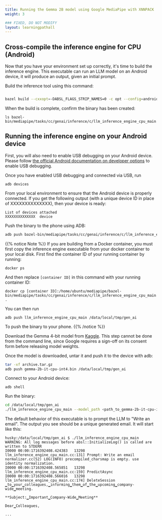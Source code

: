 ```yaml
---
title: Running the Gemma 2B model using Google MediaPipe with XNNPACK
weight: 3

### FIXED, DO NOT MODIFY
layout: learningpathall
---
```


## Cross-compile the inference engine for CPU (Android)

Now that you have your environment set up correctly, it's time to build the inference engine. This executable can run an LLM model on an Android device, it will produce an output, given an initial prompt.

Build the inference tool using this command:

```bash

bazel build --cxxopt=-DABSL_FLAGS_STRIP_NAMES=0 -c opt --config=android_arm64 mediapipe/tasks/cc/genai/inference/c:llm_inference_engine_cpu_main

```

When the build is complete, confirm the binary has been created:

```
ls bazel-bin/mediapipe/tasks/cc/genai/inference/c/llm_inference_engine_cpu_main
```


## Running the inference engine on your Android device

First, you will also need to enable USB debugging on your Android device. Please follow [the official Android documentation on developer options](https://developer.android.com/studio/debug/dev-options) to enable USB debugging.

Once you have enabled USB debugging and connected via USB, run

```
adb devices
```

From your local environment to ensure that the Android device is properly connected. If you get the following output (with a unique device ID in place of XXXXXXXXXXXXXX), then your device is ready:

```
List of devices attached
XXXXXXXXXXXXXX	device
```

Push the binary to the phone using ADB:

```bash
adb push bazel-bin/mediapipe/tasks/cc/genai/inference/c/llm_inference_engine_cpu_main /data/local/tmp/gen_ai
```

{{% notice Note %}}
If you are building from a Docker container, you must first copy the inference engine executable from your docker container to your local disk. First find the container ID of your running container by running:

```
docker ps
```

And then replace `[container ID]` in this command with your running container ID:

```
docker cp [container ID]:/home/ubuntu/mediapipe/bazel-bin/mediapipe/tasks/cc/genai/inference/c/llm_inference_engine_cpu_main .
```

You can then run

```
adb push llm_inference_engine_cpu_main /data/local/tmp/gen_ai
```

To push the binary to your phone.
{{% /notice %}}

Download the Gemma 4-bit model from [Kaggle](https://www.kaggle.com/models/google/gemma/frameworks/tfLite/variations/gemma-2b-it-cpu-int4). This step cannot be done from the command line, since Google requires a sign-off on its consent form before releasing model weights.

Once the model is downloaded, untar it and push it to the device with adb:

```bash
tar -xf archive.tar.gz
adb push gemma-2b-it-cpu-int4.bin /data/local/tmp/gen_ai
```

Connect to your Android device:

```
adb shell
```

Run the binary:

```bash
cd /data/local/tmp/gen_ai
./llm_inference_engine_cpu_main --model_path <path_to_gemma-2b-it-cpu-int4.bin>
```

The default behavior of this executable is to prompt the LLM to "Write an email". The output you see should be a unique generated email. It will start like this:

```output
husky:/data/local/tmp/gen_ai $ ./llm_inference_engine_cpu_main
WARNING: All log messages before absl::InitializeLog() is called are written to STDERR
I0000 00:00:1716392408.424383   13298 llm_inference_engine_cpu_main.cc:131] Prompt: Write an email
normalizer.cc(52) LOG(INFO) precompiled_charsmap is empty. use identity normalization.
I0000 00:00:1716392408.565851   13298 llm_inference_engine_cpu_main.cc:159] PredictAsync
I0000 00:00:1716392408.566016   13298 llm_inference_engine_cpu_main.cc:174] DeleteSession
▁to▁your▁colleagues,▁informing▁them▁of▁the▁upcoming▁company-wide▁meeting.

**Subject:▁Important▁Company-Wide▁Meeting**

Dear▁Colleagues,

...
```
